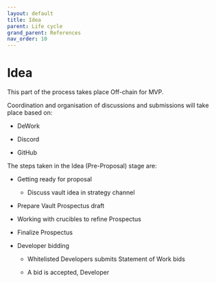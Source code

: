 ```yaml
---
layout: default
title: Idea
parent: Life cycle
grand_parent: References
nav_order: 10
---
```


Idea
====

This part of the process takes place Off-chain for MVP.

Coordination and organisation of discussions and submissions will take place based on:

-   DeWork

-   Discord

-   GitHub

The steps taken in the Idea (Pre-Proposal) stage are:

-   Getting ready for proposal

    -   Discuss vault idea in strategy channel

-   Prepare Vault Prospectus draft

-   Working with crucibles to refine Prospectus

-   Finalize Prospectus

-   Developer bidding

    -   Whitelisted Developers submits Statement of Work bids

    -   A bid is accepted, Developer